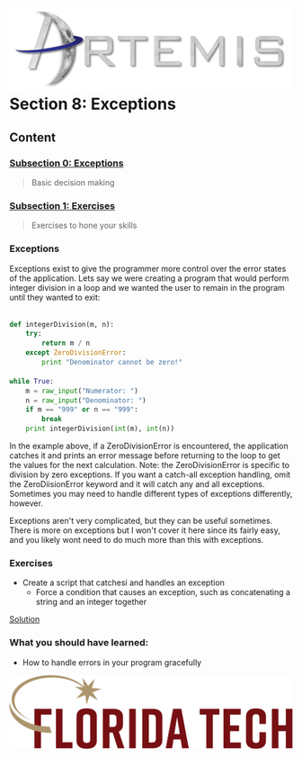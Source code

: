 ![](../images/artemis.png)
Section 8: Exceptions
=====

## Content

### [Subsection 0: Exceptions](#exceptions)
> Basic decision making
### [Subsection 1: Exercises](#exercises)
> Exercises to hone your skills

### Exceptions

Exceptions exist to give the programmer more control over the error states of the application. Lets say we were creating a program that would perform integer division in a loop and we wanted the user to remain in the program until they wanted to exit:

```python

def integerDivision(m, n):
	try:
		return m / n
	except ZeroDivisionError:
		print "Denominator cannot be zero!"

while True:
	m = raw_input("Numerator: ")
	n = raw_input("Denominator: ")
	if m == "999" or n == "999":
		break
	print integerDivision(int(m), int(n))
```

In the example above, if a ZeroDivisionError is encountered, the application catches it and prints an error message before returning to the loop to get the values for the next calculation. Note: the ZeroDivisionError is specific to division by zero exceptions. If you want a catch-all exception handling, omit the ZeroDiisionError keyword and it will catch any and all exceptions. Sometimes you may need to handle different types of exceptions differently, however.

Exceptions aren't very complicated, but they can be useful sometimes. There is more on exceptions but I won't cover it here since its fairly easy, and you likely wont need to do much more than this with exceptions.

### Exercises

* Create a script that catchesi and handles an exception
	* Force a condition that causes an exception, such as concatenating a string and an integer together

[Solution](scripts/exception.py)

### What you should have learned:

* How to handle errors in your program gracefully

![](../images/floridatech.png)
